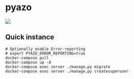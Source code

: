 # pyazo

![](https://github.com/BeryJu/pyazo/workflows/pyazo-ci/badge.svg)

## Quick instance

```
# Optionally enable Error-reporting
# export PYAZO_ERROR_REPORTING=true
docker-compose pull
docker-compose up -d
docker-compose exec server ./manage.py migrate
docker-compose exec server ./manage.py createsuperuser
```
